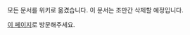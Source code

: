 모든 문서를 위키로 옮겼습니다. 이 문서는 조만간 삭제할 예정입니다.

[이 페이지](https://github.com/taeminhong/sysadmin/wiki/%EC%9C%A0%EB%8B%88%ED%8B%B0-%EB%9D%BC%EC%9D%B4%EC%84%A0%EC%8A%A4-%EA%B4%80%EB%A6%AC)로 방문해주세요.
